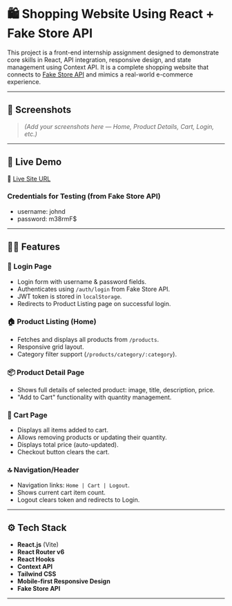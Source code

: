 # 🛍️ Shopping Website Using React + Fake Store API

This project is a front-end internship assignment designed to demonstrate core skills in React, API integration, responsive design, and state management using Context API. It is a complete shopping website that connects to [Fake Store API](https://fakestoreapi.com/docs) and mimics a real-world e-commerce experience.

---

## 📸 Screenshots

> *(Add your screenshots here — Home, Product Details, Cart, Login, etc.)*

---

## 🚀 Live Demo

🔗 [Live Site URL](https://product-store-mauve-omega.vercel.app/)

### Credentials for Testing (from Fake Store API)
- username: johnd
- password: m38rmF$

---

## 🧑‍💻 Features

### 🔐 Login Page
- Login form with username & password fields.
- Authenticates using `/auth/login` from Fake Store API.
- JWT token is stored in `localStorage`.
- Redirects to Product Listing page on successful login.

### 🏠 Product Listing (Home)
- Fetches and displays all products from `/products`.
- Responsive grid layout.
- Category filter support (`/products/category/:category`).


### 📦 Product Detail Page
- Shows full details of selected product: image, title, description, price.
- "Add to Cart" functionality with quantity management.

### 🛒 Cart Page
- Displays all items added to cart.
- Allows removing products or updating their quantity.
- Displays total price (auto-updated).
- Checkout button clears the cart.

### 🔝 Navigation/Header
- Navigation links: `Home | Cart | Logout`.
- Shows current cart item count.
- Logout clears token and redirects to Login.

---

## ⚙️ Tech Stack

- **React.js** (Vite)
- **React Router v6**
- **React Hooks**
- **Context API**
- **Tailwind CSS**
- **Mobile-first Responsive Design**
- **Fake Store API**

---

